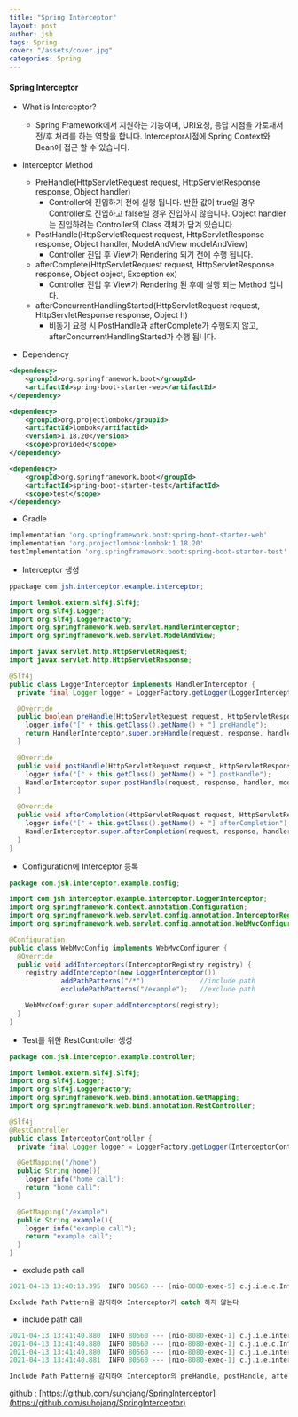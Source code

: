 ```yaml
---
title: "Spring Interceptor"
layout: post
author: jsh
tags: Spring
cover: "/assets/cover.jpg"
categories: Spring
---
```


#### Spring Interceptor
+ What is Interceptor?
  + Spring Framework에서 지원하는 기능이며, URI요청, 응답 시점을 가로채서 전/후 처리를 하는 역할을 합니다.
    Interceptor시점에 Spring Context와 Bean에 접근 할 수 있습니다.

+ Interceptor Method
  + PreHandle(HttpServletRequest request, HttpServletResponse response, Object handler)
    + Controller에 진입하기 전에 실행 됩니다. 반환 값이 true일 경우 Controller로 진입하고 false일 경우 진입하지 않습니다.
      Object handler는 진입하려는 Controller의 Class 객체가 담겨 있습니다.
  + PostHandle(HttpServletRequest request, HttpServletResponse response, Object handler, ModelAndView modelAndView)
    + Controller 진입 후 View가 Rendering 되기 전에 수행 됩니다.
  + afterComplete(HttpServletRequest request, HttpServletResponse response, Object object, Exception ex)
    + Controller 진입 후 View가 Rendering 된 후에 실행 되는 Method 입니다.
  + afterConcurrentHandlingStarted(HttpServletRequest request, HttpServletResponse response, Object h)
    + 비동기 요청 시 PostHandle과 afterComplete가 수행되지 않고, afterConcurrentHandlingStarted가 수행 됩니다.

+ Dependency

```xml
<dependency>
    <groupId>org.springframework.boot</groupId>
    <artifactId>spring-boot-starter-web</artifactId>
</dependency>

<dependency>
    <groupId>org.projectlombok</groupId>
    <artifactId>lombok</artifactId>
    <version>1.18.20</version>
    <scope>provided</scope>
</dependency>

<dependency>
    <groupId>org.springframework.boot</groupId>
    <artifactId>spring-boot-starter-test</artifactId>
    <scope>test</scope>
</dependency>
  ```

+ Gradle

```groovy
implementation 'org.springframework.boot:spring-boot-starter-web'
implementation 'org.projectlombok:lombok:1.18.20'
testImplementation 'org.springframework.boot:spring-boot-starter-test'
```

+ Interceptor 생성

```java
ppackage com.jsh.interceptor.example.interceptor;

import lombok.extern.slf4j.Slf4j;
import org.slf4j.Logger;
import org.slf4j.LoggerFactory;
import org.springframework.web.servlet.HandlerInterceptor;
import org.springframework.web.servlet.ModelAndView;

import javax.servlet.http.HttpServletRequest;
import javax.servlet.http.HttpServletResponse;

@Slf4j
public class LoggerInterceptor implements HandlerInterceptor {
  private final Logger logger = LoggerFactory.getLogger(LoggerInterceptor.class);

  @Override
  public boolean preHandle(HttpServletRequest request, HttpServletResponse response, Object handler) throws Exception {
    logger.info("[" + this.getClass().getName() + "] preHandle");
    return HandlerInterceptor.super.preHandle(request, response, handler);
  }

  @Override
  public void postHandle(HttpServletRequest request, HttpServletResponse response, Object handler, ModelAndView modelAndView) throws Exception {
    logger.info("[" + this.getClass().getName() + "] postHandle");
    HandlerInterceptor.super.postHandle(request, response, handler, modelAndView);
  }

  @Override
  public void afterCompletion(HttpServletRequest request, HttpServletResponse response, Object handler, Exception ex) throws Exception {
    logger.info("[" + this.getClass().getName() + "] afterCompletion");
    HandlerInterceptor.super.afterCompletion(request, response, handler, ex);
  }
}
```

+ Configuration에 Interceptor 등록

```java
package com.jsh.interceptor.example.config;

import com.jsh.interceptor.example.interceptor.LoggerInterceptor;
import org.springframework.context.annotation.Configuration;
import org.springframework.web.servlet.config.annotation.InterceptorRegistry;
import org.springframework.web.servlet.config.annotation.WebMvcConfigurer;

@Configuration
public class WebMvcConfig implements WebMvcConfigurer {
  @Override
  public void addInterceptors(InterceptorRegistry registry) {
    registry.addInterceptor(new LoggerInterceptor())
            .addPathPatterns("/*")              //include path
            .excludePathPatterns("/example");   //exclude path

    WebMvcConfigurer.super.addInterceptors(registry);
  }
}
```

+ Test를 위한 RestController 생성

```java
package com.jsh.interceptor.example.controller;

import lombok.extern.slf4j.Slf4j;
import org.slf4j.Logger;
import org.slf4j.LoggerFactory;
import org.springframework.web.bind.annotation.GetMapping;
import org.springframework.web.bind.annotation.RestController;

@Slf4j
@RestController
public class InterceptorController {
  private final Logger logger = LoggerFactory.getLogger(InterceptorController.class);

  @GetMapping("/home")
  public String home(){
    logger.info("home call");
    return "home call";
  }

  @GetMapping("/example")
  public String example(){
    logger.info("example call");
    return "example call";
  }
}
```

+ exclude path call

```groovy
2021-04-13 13:40:13.395  INFO 80560 --- [nio-8080-exec-5] c.j.i.e.c.InterceptorController          : example call
```

```groovy
Exclude Path Pattern을 감지하여 Interceptor가 catch 하지 않는다
```

+ include path call

```groovy
2021-04-13 13:41:40.880  INFO 80560 --- [nio-8080-exec-1] c.j.i.e.interceptor.LoggerInterceptor    : [com.jsh.interceptor.example.interceptor.LoggerInterceptor] preHandle
2021-04-13 13:41:40.880  INFO 80560 --- [nio-8080-exec-1] c.j.i.e.c.InterceptorController          : home call
2021-04-13 13:41:40.880  INFO 80560 --- [nio-8080-exec-1] c.j.i.e.interceptor.LoggerInterceptor    : [com.jsh.interceptor.example.interceptor.LoggerInterceptor] postHandle
2021-04-13 13:41:40.881  INFO 80560 --- [nio-8080-exec-1] c.j.i.e.interceptor.LoggerInterceptor    : [com.jsh.interceptor.example.interceptor.LoggerInterceptor] afterCompletion
```

```groovy
Include Path Pattern을 감지하여 Interceptor의 preHandle, postHandle, afterCompletion를 실행하는 것을 볼 수 있다.
```


github : [https://github.com/suhojang/SpringInterceptor](https://github.com/suhojang/SpringInterceptor)
